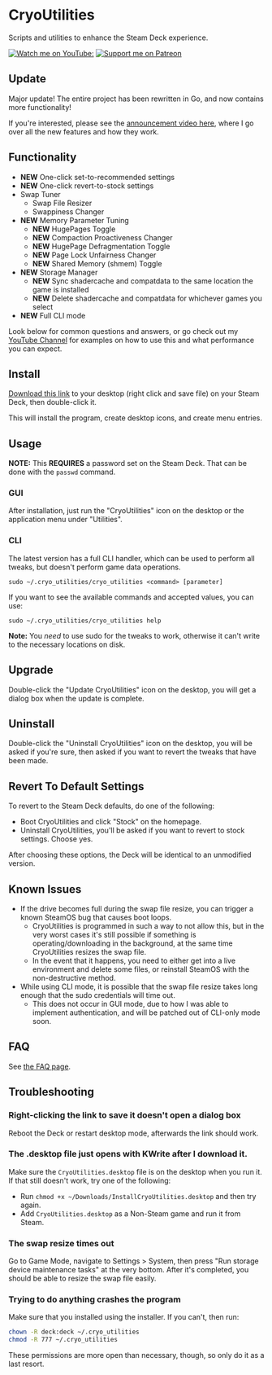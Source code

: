 # CryoUtilities
Scripts and utilities to enhance the Steam Deck experience.

[![Watch me on YouTube:](https://img.shields.io/youtube/channel/subscribers/UCJ2wc4hCWI8bEki48Zv45fQ?color=%23FF0000&label=Subscribe%20on%20YouTube&style=flat-square)](https://www.youtube.com/@cryobyte33) [![Support me on Patreon](https://img.shields.io/endpoint.svg?url=https%3A%2F%2Fshieldsio-patreon.vercel.app%2Fapi%3Fusername%3Dcryobyte33%26type%3Dpatrons&style=flat)](https://patreon.com/cryobyte33)

## Update
Major update! The entire project has been rewritten in Go, and now contains more functionality!

If you're interested, please see the [announcement video here](https://youtu.be/C9EjXYZUqUs), where I go over all the new features and how they work.

## Functionality
* **NEW** One-click set-to-recommended settings
* **NEW** One-click revert-to-stock settings
* Swap Tuner
  * Swap File Resizer
  * Swappiness Changer
* **NEW** Memory Parameter Tuning
  * **NEW** HugePages Toggle
  * **NEW** Compaction Proactiveness Changer
  * **NEW** HugePage Defragmentation Toggle
  * **NEW** Page Lock Unfairness Changer
  * **NEW** Shared Memory (shmem) Toggle
* **NEW** Storage Manager
  * **NEW** Sync shadercache and compatdata to the same location the game is installed
  * **NEW** Delete shadercache and compatdata for whichever games you select
* **NEW** Full CLI mode

Look below for common questions and answers, or go check out my [YouTube Channel](https://www.youtube.com/@cryobyte33)
for examples on how to use this and what performance you can expect.

## Install
[Download this link](https://raw.githubusercontent.com/CryoByte33/steam-deck-utilities/main/InstallCryoUtilities.desktop)
to your desktop (right click and save file) on your Steam Deck, then double-click it.

This will install the program, create desktop icons, and create menu entries.

## Usage
**NOTE:** This **REQUIRES** a password set on the Steam Deck. That can be done with the `passwd` command.
### GUI
After installation, just run the "CryoUtilities" icon on the desktop or the application menu under "Utilities".

### CLI
The latest version has a full CLI handler, which can be used to perform all tweaks, but doesn't perform game data operations.
```
sudo ~/.cryo_utilities/cryo_utilities <command> [parameter]
```
If you want to see the available commands and accepted values, you can use:
```
sudo ~/.cryo_utilities/cryo_utilities help
```
**Note:** You _need_ to use sudo for the tweaks to work, otherwise it can't write to the necessary locations on disk.

## Upgrade
Double-click the "Update CryoUtilities" icon on the desktop, you will get a dialog box when the update is complete.

## Uninstall
Double-click the "Uninstall CryoUtilities" icon on the desktop, you will be asked if you're sure, then asked if you want
to revert the tweaks that have been made.

## Revert To Default Settings
To revert to the Steam Deck defaults, do one of the following:
* Boot CryoUtilities and click "Stock" on the homepage.
* Uninstall CryoUtilities, you'll be asked if you want to revert to stock settings. Choose yes.

After choosing these options, the Deck will be identical to an unmodified version.

## Known Issues
* If the drive becomes full during the swap file resize, you can trigger a known SteamOS bug that causes boot loops.
  * CryoUtilities is programmed in such a way to not allow this, but in the very worst cases it's still possible if something is operating/downloading in the background, at the same time CryoUtilities resizes the swap file.
  * In the event that it happens, you need to either get into a live environment and delete some files, or reinstall SteamOS with the non-destructive method.
* While using CLI mode, it is possible that the swap file resize takes long enough that the sudo credentials will time out.
  * This does not occur in GUI mode, due to how I was able to implement authentication, and will be patched out of CLI-only mode soon.

## FAQ
See [the FAQ page](https://github.com/CryoByte33/steam-deck-utilities/docs/faq.md).

## Troubleshooting
### Right-clicking the link to save it doesn't open a dialog box
Reboot the Deck or restart desktop mode, afterwards the link should work.

### The .desktop file just opens with KWrite after I download it.
Make sure the `CryoUtilities.desktop` file is on the desktop when you run it. If that still doesn't work, try one of the following:
* Run `chmod +x ~/Downloads/InstallCryoUtilities.desktop` and then try again.
* Add `CryoUtilities.desktop` as a Non-Steam game and run it from Steam.

### The swap resize times out
Go to Game Mode, navigate to Settings > System, then press "Run storage device maintenance tasks" at the very bottom.
After it's completed, you should be able to resize the swap file easily.

### Trying to do anything crashes the program
Make sure that you installed using the installer. If you can't, then run:
```bash
chown -R deck:deck ~/.cryo_utilities
chmod -R 777 ~/.cryo_utilities
```
These permissions are more open than necessary, though, so only do it as a last resort.

